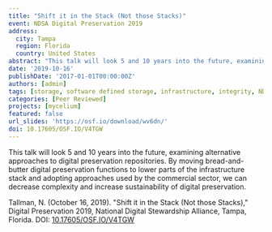 ```yaml
---
title: "Shift it in the Stack (Not those Stacks)"
event: NDSA Digital Preservation 2019
address:
  city: Tampa
  region: Florida
  country: United States
abstract: "This talk will look 5 and 10 years into the future, examining alternative approaches to digital preservation repositories. By moving bread-and-butter digital preservation functions to lower parts of the infrastructure stack and adopting approaches used by the commercial sector, we can decrease complexity and increase sustainability of digital preservation."
date: '2019-10-16'
publishDate: '2017-01-01T00:00:00Z'
authors: [admin]
tags: [storage, software defined storage, infrastructure, integrity, NDSA]
categories: [Peer Reviewed]
projects: [mycelium]
featured: false
url_slides: 'https://osf.io/download/wv6dn/'
doi: 10.17605/OSF.IO/V4TGW
---
```

This talk will look 5 and 10 years into the future, examining alternative approaches to digital preservation repositories. By moving bread-and-butter digital preservation functions to lower parts of the infrastructure stack and adopting approaches used by the commercial sector, we can decrease complexity and increase sustainability of digital preservation.

Tallman, N. (October 16, 2019). "Shift it in the Stack (Not those Stacks)," Digital Preservation 2019, National Digital Stewardship Alliance, Tampa, Florida. DOI: [10.17605/OSF.IO/V4TGW](https://doi.org/10.17605/OSF.IO/V4TGW)